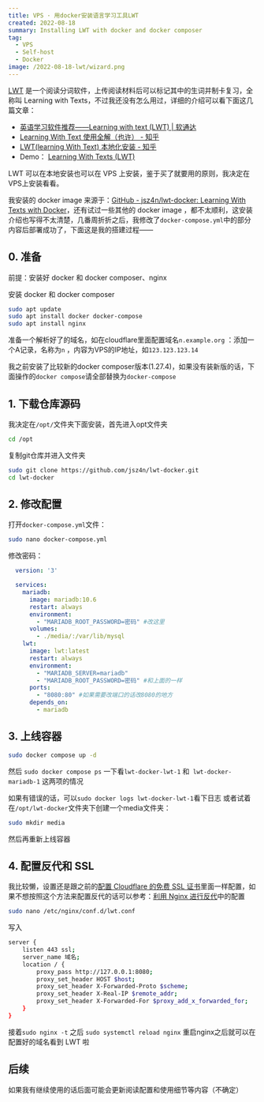 ```yaml
---
title: VPS · 用docker安装语言学习工具LWT
created: 2022-08-18
summary: Installing LWT with docker and docker composer 
tag:
  - VPS
  - Self-host
  - Docker
image: /2022-08-18-lwt/wizard.png
---
```


[LWT](https://learning-with-texts.sourceforge.io/) 是一个阅读分词软件，上传阅读材料后可以标记其中的生词并制卡复习，全称叫 Learning with Texts，不过我还没有怎么用过，详细的介绍可以看下面这几篇文章：
- [英语学习软件推荐——Learning with text (LWT) | 软通达](https://cyddgh.github.io/post/20220311154810/)
- [Learning With Text 使用全解（也许） - 知乎](https://zhuanlan.zhihu.com/p/463832139)
- [LWT(learning With Text) 本地化安装 - 知乎](https://zhuanlan.zhihu.com/p/473056398)
- Demo： [Learning With Texts (LWT)](https://learning-with-texts.sourceforge.io/testdb/index.php)

LWT 可以在本地安装也可以在 VPS 上安装，鉴于买了就要用的原则，我决定在VPS上安装看看。

我安装的 docker image 来源于：[GitHub - jsz4n/lwt-docker: Learning With Texts with Docker](https://github.com/jsz4n/lwt-docker)，还有试过一些其他的 docker image ，都不太顺利，这安装介绍也写得不太清楚，几番周折折之后，我修改了`docker-compose.yml`中的部分内容后部署成功了，下面这是我的搭建过程——

## 0. 准备
前提：安装好 docker 和 docker composer、nginx

安装 docker 和 docker composer
```bash
sudo apt update
sudo apt install docker docker-compose
sudo apt install nginx
```

准备一个解析好了的域名，如在cloudflare里面配置域名`n.example.org` ：添加一个A记录，名称为`n` ，内容为VPS的IP地址，如`123.123.123.14`

我之前安装了比较新的docker composer版本(1.27.4)，如果没有装新版的话，下面操作的`docker compose`请全部替换为`docker-compose`

## 1. 下载仓库源码
我决定在`/opt/`文件夹下面安装，首先进入opt文件夹
```bash
cd /opt
```
复制git仓库并进入文件夹
```bash
sudo git clone https://github.com/jsz4n/lwt-docker.git 
cd lwt-docker
```

## 2. 修改配置

打开`docker-compose.yml`文件：
```bash
sudo nano docker-compose.yml	
```
修改密码：
```yaml title="docker-compose.yml" {7,15}
  version: '3'

  services:
    mariadb:
      image: mariadb:10.6
      restart: always
      environment:
        - "MARIADB_ROOT_PASSWORD=密码" #改这里
      volumes:
        - ./media/:/var/lib/mysql
    lwt:
      image: lwt:latest
      restart: always
      environment:
        - "MARIADB_SERVER=mariadb"
        - "MARIADB_ROOT_PASSWORD=密码" #和上面的一样
      ports:
        - "8080:80" #如果需要改端口的话改8080的地方
      depends_on:
        - mariadb
```

## 3. 上线容器
```bash
sudo docker compose up -d
```
然后 `sudo docker compose ps`  一下看`lwt-docker-lwt-1` 和` lwt-docker-mariadb-1` 这两项的情况

如果有错误的话，可以`sudo docker logs lwt-docker-lwt-1`看下日志
或者试着在`/opt/lwt-docker`文件夹下创建一个media文件夹：

```bash
sudo mkdir media
```
然后再重新上线容器

## 4. 配置反代和 SSL
我比较懒，设置还是跟之前的[配置 Cloudflare 的免费 SSL 证书](2022-06-12-cloudflare)里面一样配置，如果不想按照这个方法来配置反代的话可以参考：[利用 Nginx 进行反代](https://mantyke.icu/posts/2021/rsshub-miniflux/#%E5%88%A9%E7%94%A8nginx%E8%BF%9B%E8%A1%8C%E5%8F%8D%E4%BB%A3)中的配置

```bash
sudo nano /etc/nginx/conf.d/lwt.conf
```
写入
```bash title="/etc/nginx/conf.d/lwt.conf" {2,4}
server {
	listen 443 ssl;
	server_name 域名;
	location / {
		proxy_pass http://127.0.0.1:8080;
		proxy_set_header HOST $host;
		proxy_set_header X-Forwarded-Proto $scheme;
		proxy_set_header X-Real-IP $remote_addr;
		proxy_set_header X-Forwarded-For $proxy_add_x_forwarded_for;
	}
}
```
接着`sudo nginx -t` 之后 `sudo systemctl reload nginx` 重启nginx之后就可以在配置好的域名看到 LWT 啦

## 后续
如果我有继续使用的话后面可能会更新阅读配置和使用细节等内容（不确定）